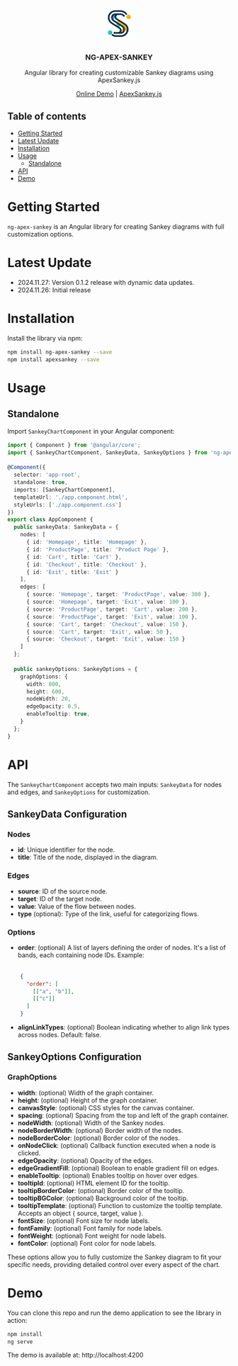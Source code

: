 <div align="center">
  <a href="https://github.com/giaroc/apex-sankey">
    <img src="./src/assets/ng-apex-sankey-logo.png" alt="Logo" width="80">
  </a>
  <h3 align="center">NG-APEX-SANKEY</h3>
  <p align="center">
    Angular library for creating customizable Sankey diagrams using ApexSankey.js
  </p>
  <p align="center">
    <a href="https://ng-apex-sankey.vercel.app/">Online Demo</a> |
    <a href="https://apexcharts.com/apexsankey/">ApexSankey.js</a>
  </p>
  <p align="center">
    <!-- -->
  </p>
</div>

## Table of contents
- [Getting Started](#getting-started)
- [Latest Update](#latest-update)
- [Installation](#installation)
- [Usage](#usage)
  - [Standalone](#standalone)
- [API](#api)
- [Demo](#demo)

# Getting Started

`ng-apex-sankey` is an Angular library for creating Sankey diagrams with full customization options.

# Latest Update

* 2024.11.27: Version 0.1.2 release with dynamic data updates.
* 2024.11.26: Initial release

# Installation

Install the library via npm:

```bash
npm install ng-apex-sankey --save
npm install apexsankey --save
```

# Usage

## Standalone

Import `SankeyChartComponent` in your Angular component:

```typescript
import { Component } from '@angular/core';
import { SankeyChartComponent, SankeyData, SankeyOptions } from 'ng-apex-sankey';

@Component({
  selector: 'app-root',
  standalone: true,
  imports: [SankeyChartComponent],
  templateUrl: './app.component.html',
  styleUrls: ['./app.component.css']
})
export class AppComponent {
  public sankeyData: SankeyData = {
    nodes: [
      { id: 'Homepage', title: 'Homepage' },
      { id: 'ProductPage', title: 'Product Page' },
      { id: 'Cart', title: 'Cart' },
      { id: 'Checkout', title: 'Checkout' },
      { id: 'Exit', title: 'Exit' }
    ],
    edges: [
      { source: 'Homepage', target: 'ProductPage', value: 300 },
      { source: 'Homepage', target: 'Exit', value: 100 },
      { source: 'ProductPage', target: 'Cart', value: 200 },
      { source: 'ProductPage', target: 'Exit', value: 100 },
      { source: 'Cart', target: 'Checkout', value: 150 },
      { source: 'Cart', target: 'Exit', value: 50 },
      { source: 'Checkout', target: 'Exit', value: 150 }
    ]
  };

  public sankeyOptions: SankeyOptions = {
    graphOptions: {
      width: 800,
      height: 600,
      nodeWidth: 20,
      edgeOpacity: 0.5,
      enableTooltip: true,
    }
  };
}
```

# API
The `SankeyChartComponent` accepts two main inputs: `SankeyData` for nodes and edges, and `SankeyOptions` for customization.

## SankeyData Configuration
### Nodes

- **id**: Unique identifier for the node.
- **title**: Title of the node, displayed in the diagram.

### Edges

- **source**: ID of the source node.
- **target**: ID of the target node.
- **value**: Value of the flow between nodes.
- **type** (optional): Type of the link, useful for categorizing flows.

### Options

- **order**: (optional) A list of layers defining the order of nodes. It's a list of bands, each containing node IDs. Example:

```json

    {
      "order": [
        [["a", "b"]],
        [["c"]]
      ]
    }
```
- **alignLinkTypes**: (optional) Boolean indicating whether to align link types across nodes. Default: false.


## SankeyOptions Configuration

### GraphOptions

- **width**: (optional) Width of the graph container.
- **height**: (optional) Height of the graph container.
- **canvasStyle**: (optional) CSS styles for the canvas container.
- **spacing**: (optional) Spacing from the top and left of the graph container.
- **nodeWidth**: (optional) Width of the Sankey nodes.
- **nodeBorderWidth**: (optional) Border width of the nodes.
- **nodeBorderColor**: (optional) Border color of the nodes.
- **onNodeClick**: (optional) Callback function executed when a node is clicked.
- **edgeOpacity**: (optional) Opacity of the edges.
- **edgeGradientFill**: (optional) Boolean to enable gradient fill on edges.
- **enableTooltip**: (optional) Enables tooltip on hover over edges.
- **tooltipId**: (optional) HTML element ID for the tooltip.
- **tooltipBorderColor**: (optional) Border color of the tooltip.
- **tooltipBGColor**: (optional) Background color of the tooltip.
- **tooltipTemplate**: (optional) Function to customize the tooltip template. Accepts an object { source, target, value }.
- **fontSize**: (optional) Font size for node labels.
- **fontFamily**: (optional) Font family for node labels.
- **fontWeight**: (optional) Font weight for node labels.
- **fontColor**: (optional) Font color for node labels.

These options allow you to fully customize the Sankey diagram to fit your specific needs, providing detailed control over every aspect of the chart.

# Demo

You can clone this repo and run the demo application to see the library in action:

```bash
npm install
ng serve 
```

The demo is available at: http://localhost:4200
